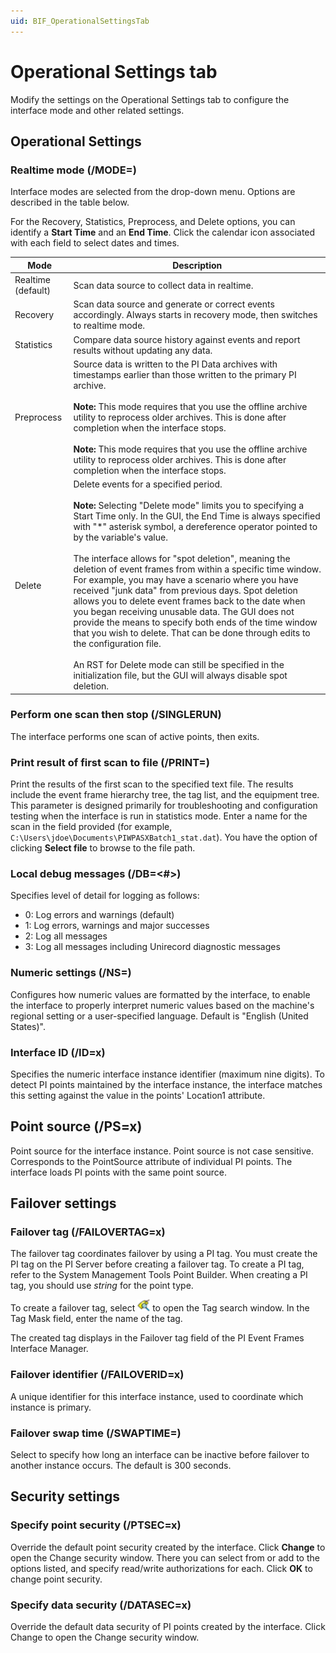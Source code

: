 ```yaml
---
uid: BIF_OperationalSettingsTab
---
```


# Operational Settings tab

<!-- Unmodified -->

Modify the settings on the Operational Settings tab to configure the interface mode and other related settings.

## Operational Settings

### Realtime mode (/MODE=<mode>)
    
Interface modes are selected from the drop-down menu. Options are described in the table below. 
    
For the Recovery, Statistics, Preprocess, and Delete options, you can identify a **Start Time** and an **End Time**. Click the calendar icon associated with each field to select dates and times.
    
| Mode | Description |
| ---- | ----------- |
| Realtime (default) | Scan data source to collect data in realtime. |
| Recovery | Scan data source and generate or correct events accordingly. Always starts in recovery mode, then switches to realtime mode. |
| Statistics | Compare data source history against events and report results without updating any data. |
| Preprocess | Source data is written to the PI Data archives with timestamps earlier than those written to the primary PI archive.<br><br>**Note:** This mode requires that you use the offline archive utility to reprocess older archives. This is done after completion when the interface stops.<br><br>**Note:** This mode requires that you use the offline archive utility to reprocess older archives. This is done after completion when the interface stops. |
| Delete | Delete events for a specified period.<br><br>**Note:** Selecting "Delete mode" limits you to specifying a Start Time only. In the GUI, the End Time is always specified with "*" asterisk symbol, a dereference operator pointed to by the variable's value.<br><br>The interface allows for "spot deletion", meaning the deletion of event frames from within a specific time window. For example, you may have a scenario where you have received "junk data" from previous days. Spot deletion allows you to delete event frames back to the date when you began receiving unusable data. The GUI does not provide the means to specify both ends of the time window that you wish to delete. That can be done through edits to the configuration file.<br><br>An RST for Delete mode can still be specified in the initialization file, but the GUI will always disable spot deletion.   |

### Perform one scan then stop (/SINGLERUN)
    
The interface performs one scan of active points, then exits. 

### Print result of first scan to file (/PRINT=<file name>)
    
Print the results of the first scan to the specified text file. The results include the event frame hierarchy tree, the tag list, and the equipment tree. This parameter is designed primarily for troubleshooting and configuration testing when the interface is run in statistics mode. Enter a name for the scan in the field provided (for example, `C:\Users\jdoe\Documents\PIWPASXBatch1_stat.dat`). You have the option of clicking **Select file** to browse to the file path. 

### Local debug messages (/DB=<#>)

Specifies level of detail for logging as follows:

* 0: Log errors and warnings (default)
* 1: Log errors, warnings and major successes
* 2: Log all messages
* 3: Log all messages including Unirecord diagnostic messages

### Numeric settings (/NS=<lang>)

Configures how numeric values are formatted by the interface, to enable the interface to properly interpret numeric values based on the machine's regional setting or a user-specified language. Default is "English (United States)". 

### Interface ID (/ID=x)
    
Specifies the numeric interface instance identifier (maximum nine digits). To detect PI points maintained by the interface instance, the interface matches this setting against the value in the points' Location1 attribute. 

## Point source (/PS=x)
    
Point source for the interface instance. Point source is not case sensitive. Corresponds to the PointSource attribute of individual PI points. The interface loads PI points with the same point source. 

## Failover settings

### Failover tag (/FAILOVERTAG=x)

The failover tag coordinates failover by using a PI tag. You must create the PI tag on the PI Server before creating a failover tag. To create a PI tag, refer to the System Management Tools Point Builder. When creating a PI tag, you should use *string* for the point type.

To create a failover tag, select ![tag search icon](../images/tag-search-icon.png) to open the Tag search window. In the Tag Mask field, enter the name of the tag.
      
The created tag displays in the Failover tag field of the PI Event Frames Interface Manager.   

### Failover identifier (/FAILOVERID=x)
    
A unique identifier for this interface instance, used to coordinate which instance is primary. 

### Failover swap time (/SWAPTIME=<seconds>)

Select to specify how long an interface can be inactive before failover to another instance occurs. The default is 300 seconds. 

## Security settings

### Specify point security (/PTSEC=x)

Override the default point security created by the interface. Click **Change** to open the Change security window. There you can select from or add to the options listed, and specify read/write authorizations for each. Click **OK** to change point security. 

### Specify data security (/DATASEC=x)

Override the default data security of PI points created by the interface. Click Change to open the Change security window. 
